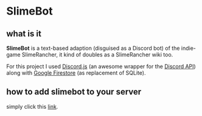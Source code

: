 # SlimeBot

## what is it

**SlimeBot** is a text-based adaption (disguised as a Discord bot) of the indie-game SlimeRancher, it kind of doubles as a SlimeRancher wiki too.

For this project I used [Discord.js](https://discord.js.org/#/) (an awesome wrapper for the [Discord API](https://discordapp.com/developers/docs/intro)) along with [Google Firestore](https://firebase.google.com/docs/) (as replacement of SQLite).


## how to add slimebot to your server

simply click this [link](https://discordapp.com/oauth2/authorize?client_id=479734125977403422&scope=bot&permissions=0).
